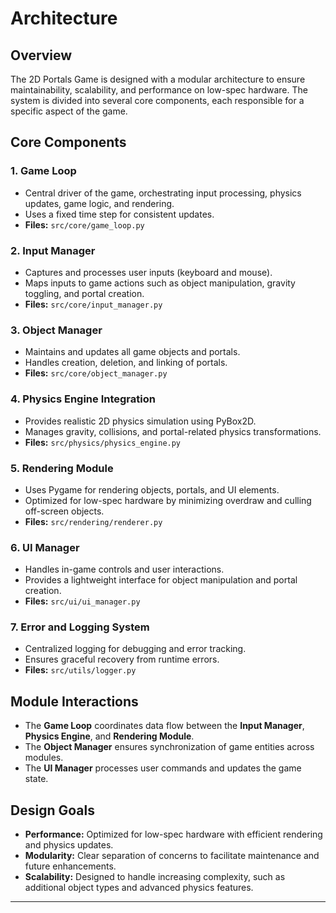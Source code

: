 # Architecture

## Overview

The 2D Portals Game is designed with a modular architecture to ensure maintainability, scalability, and performance on low-spec hardware. The system is divided into several core components, each responsible for a specific aspect of the game.

## Core Components

### 1. **Game Loop**
- Central driver of the game, orchestrating input processing, physics updates, game logic, and rendering.
- Uses a fixed time step for consistent updates.
- **Files:** `src/core/game_loop.py`

### 2. **Input Manager**
- Captures and processes user inputs (keyboard and mouse).
- Maps inputs to game actions such as object manipulation, gravity toggling, and portal creation.
- **Files:** `src/core/input_manager.py`

### 3. **Object Manager**
- Maintains and updates all game objects and portals.
- Handles creation, deletion, and linking of portals.
- **Files:** `src/core/object_manager.py`

### 4. **Physics Engine Integration**
- Provides realistic 2D physics simulation using PyBox2D.
- Manages gravity, collisions, and portal-related physics transformations.
- **Files:** `src/physics/physics_engine.py`

### 5. **Rendering Module**
- Uses Pygame for rendering objects, portals, and UI elements.
- Optimized for low-spec hardware by minimizing overdraw and culling off-screen objects.
- **Files:** `src/rendering/renderer.py`

### 6. **UI Manager**
- Handles in-game controls and user interactions.
- Provides a lightweight interface for object manipulation and portal creation.
- **Files:** `src/ui/ui_manager.py`

### 7. **Error and Logging System**
- Centralized logging for debugging and error tracking.
- Ensures graceful recovery from runtime errors.
- **Files:** `src/utils/logger.py`

## Module Interactions

- The **Game Loop** coordinates data flow between the **Input Manager**, **Physics Engine**, and **Rendering Module**.
- The **Object Manager** ensures synchronization of game entities across modules.
- The **UI Manager** processes user commands and updates the game state.

## Design Goals

- **Performance:** Optimized for low-spec hardware with efficient rendering and physics updates.
- **Modularity:** Clear separation of concerns to facilitate maintenance and future enhancements.
- **Scalability:** Designed to handle increasing complexity, such as additional object types and advanced physics features.

---
